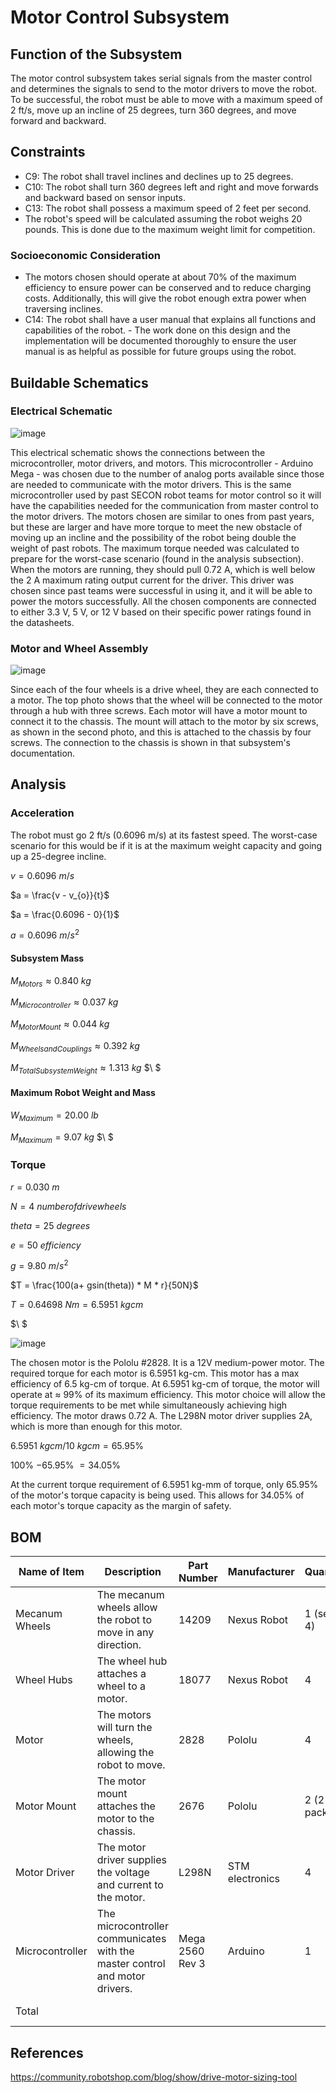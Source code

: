 # Motor Control Subsystem
## Function of the Subsystem
The motor control subsystem takes serial signals from the master control and determines the signals to send to the motor drivers to move the robot. To be successful, the robot must be able to move with a maximum speed of 2 ft/s, move up an incline of 25 degrees, turn 360 degrees, and move forward and backward. 

## Constraints
- C9: The robot shall travel inclines and declines up to 25 degrees. 
- C10: The robot shall turn 360 degrees left and right and move forwards and backward based on sensor inputs.
- C13: The robot shall possess a maximum speed of 2 feet per second.
- The robot's speed will be calculated assuming the robot weighs 20 pounds. This is done due to the maximum weight limit for competition.

### Socioeconomic Consideration
- The motors chosen should operate at about 70% of the maximum efficiency to ensure power can be conserved and to reduce charging costs. Additionally, this will give the robot enough extra power when traversing inclines. 
- C14: The robot shall have a user manual that explains all functions and capabilities of the robot. 
        - The work done on this design and the implementation will be documented thoroughly to ensure the user manual is as helpful as possible for future groups using the robot.

## Buildable Schematics

### Electrical Schematic
![image](https://github.com/lchapman42/Control-Sensing-Wireless-Charging-Robot/blob/main/Documentation/Images/Motor-Control/MotorControl-Schematic.png)

This electrical schematic shows the connections between the microcontroller, motor drivers, and motors. This microcontroller - Arduino Mega - was chosen due to the number of analog ports available since those are needed to communicate with the motor drivers. This is the same microcontroller used by past SECON robot teams for motor control so it will have the capabilities needed for the communication from master control to the motor drivers. The motors chosen are similar to ones from past years, but these are larger and have more torque to meet the new obstacle of moving up an incline and the possibility of the robot being double the weight of past robots. The maximum torque needed was calculated to prepare for the worst-case scenario (found in the analysis subsection). When the motors are running, they should pull 0.72 A, which is well below the 2 A maximum rating output current for the driver. This driver was chosen since past teams were successful in using it, and it will be able to power the motors successfully. All the chosen components are connected to either 3.3 V, 5 V, or 12 V based on their specific power ratings found in the datasheets. 

### Motor and Wheel Assembly
![image](https://github.com/lchapman42/Control-Sensing-Wireless-Charging-Robot/blob/main/Documentation/Images/Motor-Control/MotorControl-PhysicalConnections.png)

Since each of the four wheels is a drive wheel, they are each connected to a motor. The top photo shows that the wheel will be connected to the motor through a hub with three screws. Each motor will have a motor mount to connect it to the chassis. The mount will attach to the motor by six screws, as shown in the second photo, and this is attached to the chassis by four screws. The connection to the chassis is shown in that subsystem's documentation.

## Analysis
### Acceleration

The robot must go 2 ft/s (0.6096 m/s) at its fastest speed. The worst-case scenario for this would be if it is at the maximum weight capacity and going up a 25-degree incline. 

$v = 0.6096\ m/s$ 

$a = \frac{v - v_{o}}{t}$

$a = \frac{0.6096 - 0}{1}$

$a = 0.6096\ m/s^2$

#### Subsystem Mass

$M_{Motors} \approx 0.840\ kg$

$M_{Microcontroller} \approx 0.037\ kg$

$M_{Motor Mount} \approx 0.044\ kg$

$M_{Wheels and Couplings} \approx 0.392\ kg$

$M_{Total Subsystem Weight} \approx 1.313\ kg$
$\ $

#### Maximum Robot Weight and Mass

$W_{Maximum} = 20.00\ lb$

$M_{Maximum} = 9.07\ kg$
$\ $
### Torque

$r = 0.030\ m$

$N = 4\ number of drive wheels$

$theta = 25\ degrees$

$e = 50\ efficiency$

$g = 9.80\ m/s^2$

$T = \frac{100(a+ gsin(theta)) * M * r}{50N}$

$T = 0.64698\ Nm = 6.5951\ kgcm$

$\ $

![image](https://github.com/lchapman42/Control-Sensing-Wireless-Charging-Robot/blob/main/Documentation/Images/Motor-Control/MotorPerformanceChart.png)

The chosen motor is the Pololu #2828. It is a 12V medium-power motor. The required torque for each motor is 6.5951 kg-cm. This motor has a max efficiency of 6.5 kg-cm of torque. At 6.5951 kg-cm of torque, the motor will operate at $\approx$ 99% of its maximum efficiency. This motor choice will allow the torque requirements to be met while simultaneously achieving high efficiency. The motor draws 0.72 A. The L298N motor driver supplies 2A, which is more than enough for this motor.

$6.5951\ kgcm / 10\ kgcm = 65.95$\%

$100$\% $- 65.95$\% $= 34.05$\%

At the current torque requirement of 6.5951 kg-mm of torque, only 65.95\% of the motor's torque capacity is being used. This allows for 34.05\% of each motor's torque capacity as the margin of safety.


## BOM
| Name of Item   | Description                                                                  | Part Number     | Manufacturer     | Quantity     | Price      | Total   |
|----------------|------------------------------------------------------------------------------|-----------------|------------------|--------------|------------|---------|
| Mecanum Wheels | The mecanum wheels allow the robot to move in any direction.                 | 14209           | Nexus Robot      | 1  (set of 4)| 68.00      | 68.00   |
| Wheel Hubs     | The wheel hub attaches a wheel to a motor.                                   | 18077           | Nexus Robot      | 4            | 6.90       | 6.90    |
| Motor          | The motors will turn the wheels, allowing the robot to move.                 | 2828            | Pololu           | 4            | 51.95      | 207.80  |
| Motor Mount    | The motor mount attaches the motor to the chassis.                           | 2676            | Pololu           | 2 (2 pack)   | 9.95       | 19.90   |
| Motor Driver   | The motor driver supplies the voltage and current to the motor.              | L298N           | STM electronics  | 4            | 11.63      | 46.52   |
| Microcontroller| The microcontroller communicates with the master control and motor drivers.  | Mega 2560 Rev 3 | Arduino          | 1            | 48.40      | 48.40   |
| Total          |                                                                              |                 |                  |              | Total Cost | $418.22 |

## References
https://community.robotshop.com/blog/show/drive-motor-sizing-tool
